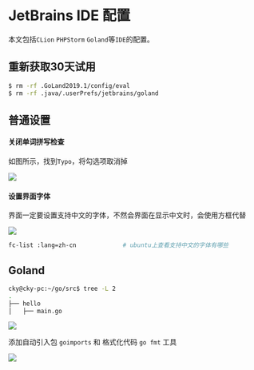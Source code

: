 # JetBrains IDE 配置

本文包括`CLion` `PHPStorm` `Goland`等`IDE`的配置。

## 重新获取30天试用

```bash
$ rm -rf .GoLand2019.1/config/eval
$ rm -rf .java/.userPrefs/jetbrains/goland
```

## 普通设置

#### 关闭单词拼写检查

如图所示，找到`Typo`，将勾选项取消掉

![](https://img.codekissyoung.com/2019/05/14/d898fd27116eb2020475e0a9b4e8dd5b.png)

#### 设置界面字体

界面一定要设置支持中文的字体，不然会界面在显示中文时，会使用方框代替

![](https://img.codekissyoung.com/2019/05/14/d7c11a4a914f991418be75cb2fb55c48.png)

```bash
fc-list :lang=zh-cn             # ubuntu上查看支持中文的字体有哪些
```

## Goland

```bash
cky@cky-pc:~/go/src$ tree -L 2
.
├── hello
│   ├── main.go
```

![](https://img.codekissyoung.com/2020/02/06/3b9204f67a0e36aaac6ec36f4b494e7d.png)

添加自动引入包 `goimports` 和 格式化代码 `go fmt` 工具

![](https://img.codekissyoung.com/2020/02/06/ea4011e0ab5e25cfc8302aa6ccb4c191.png)
